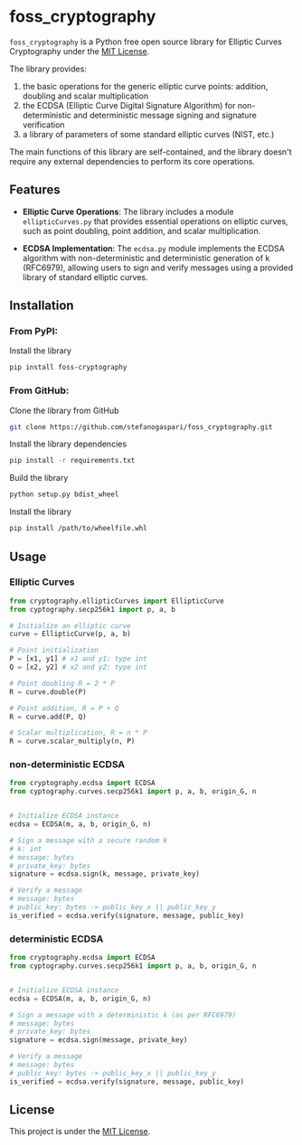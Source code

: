 # foss_cryptography

`foss_cryptography` is a Python free open source library for Elliptic Curves Cryptography under the [MIT License](LICENSE).

The library provides:
1. the basic operations for the generic elliptic curve points: addition, doubling and scalar multiplication
2. the ECDSA (Elliptic Curve Digital Signature Algorithm) for non-deterministic and deterministic message signing and signature verification
3. a library of parameters of some standard elliptic curves (NIST, etc.)

The main functions of this library are self-contained, and the library doesn't require any external dependencies to perform its core operations.


## Features

- **Elliptic Curve Operations**: The library includes a module `ellipticCurves.py` that provides essential operations on elliptic curves, such as point doubling, point addition, and scalar multiplication.

- **ECDSA Implementation**: The `ecdsa.py` module implements the ECDSA algorithm with non-deterministic and deterministic generation of k (RFC6979), allowing users to sign and verify messages using a provided library of standard elliptic curves.


## Installation

### From PyPI:

Install the library

```bash
pip install foss-cryptography
```

### From GitHub:

Clone the library from GitHub

```bash
git clone https://github.com/stefanogaspari/foss_cryptography.git
```

Install the library dependencies

```bash
pip install -r requirements.txt
```

Build the library

```bash
python setup.py bdist_wheel
```

Install the library
```bash
pip install /path/to/wheelfile.whl
```


## Usage

### Elliptic Curves

```python
from cryptography.ellipticCurves import EllipticCurve
from cyptography.secp256k1 import p, a, b

# Initialize an elliptic curve
curve = EllipticCurve(p, a, b)

# Point initialization
P = [x1, y1] # x1 and y1: type int
Q = [x2, y2] # x2 and y2: type int

# Point doubling R = 2 * P
R = curve.double(P)

# Point addition, R = P + Q
R = curve.add(P, Q)

# Scalar multiplication, R = n * P
R = curve.scalar_multiply(n, P)
```


### non-deterministic ECDSA

```python
from cryptography.ecdsa import ECDSA
from cyptography.curves.secp256k1 import p, a, b, origin_G, n


# Initialize ECDSA instance
ecdsa = ECDSA(m, a, b, origin_G, n)

# Sign a message with a secure random k
# k: int
# message: bytes
# private_key: bytes
signature = ecdsa.sign(k, message, private_key)

# Verify a message
# message: bytes
# public_key: bytes -> public_key_x || public_key_y
is_verified = ecdsa.verify(signature, message, public_key)
```


### deterministic ECDSA

```python
from cryptography.ecdsa import ECDSA
from cyptography.curves.secp256k1 import p, a, b, origin_G, n


# Initialize ECDSA instance
ecdsa = ECDSA(m, a, b, origin_G, n)

# Sign a message with a deterministic k (as per RFC6979)
# message: bytes
# private_key: bytes
signature = ecdsa.sign(message, private_key)

# Verify a message
# message: bytes
# public_key: bytes -> public_key_x || public_key_y
is_verified = ecdsa.verify(signature, message, public_key)
```


## License
This project is under the [MIT License](LICENSE).